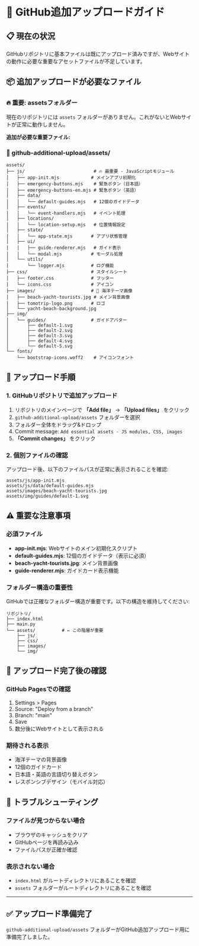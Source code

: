 # 🚀 GitHub追加アップロードガイド

## 📋 現在の状況
GitHubリポジトリに基本ファイルは既にアップロード済みですが、Webサイトの動作に必要な重要なアセットファイルが不足しています。

## 📦 追加アップロードが必要なファイル

### 🔥 重要: assetsフォルダー
現在のリポジトリには `assets` フォルダーがありません。これがないとWebサイトが正常に動作しません。

**追加が必要な重要ファイル:**

### 📁 github-additional-upload/assets/
```
assets/
├── js/                          # 🔥 最重要 - JavaScriptモジュール
│   ├── app-init.mjs            # メインアプリ初期化
│   ├── emergency-buttons.mjs    # 緊急ボタン（日本語）
│   ├── emergency-buttons-en.mjs # 緊急ボタン（英語）
│   ├── data/
│   │   └── default-guides.mjs   # 12個のガイドデータ
│   ├── events/
│   │   └── event-handlers.mjs   # イベント処理
│   ├── locations/
│   │   └── location-setup.mjs   # 位置情報設定
│   ├── state/
│   │   └── app-state.mjs       # アプリ状態管理
│   ├── ui/
│   │   ├── guide-renderer.mjs   # ガイド表示
│   │   └── modal.mjs           # モーダル処理
│   └── utils/
│       └── logger.mjs          # ログ機能
├── css/                        # スタイルシート
│   ├── footer.css              # フッター
│   └── icons.css               # アイコン
├── images/                     # 🌊 海洋テーマ画像
│   ├── beach-yacht-tourists.jpg # メイン背景画像
│   ├── tomotrip-logo.png       # ロゴ
│   └── yacht-beach-background.jpg
├── img/
│   └── guides/                 # ガイドアバター
│       ├── default-1.svg
│       ├── default-2.svg
│       ├── default-3.svg
│       ├── default-4.svg
│       └── default-5.svg
└── fonts/
    └── bootstrap-icons.woff2    # アイコンフォント
```

## 🎯 アップロード手順

### 1. GitHubリポジトリで追加アップロード
1. リポジトリのメインページで **「Add file」** → **「Upload files」** をクリック
2. `github-additional-upload/assets` フォルダーを選択
3. フォルダー全体をドラッグ&ドロップ
4. Commit message: `Add essential assets - JS modules, CSS, images`
5. **「Commit changes」** をクリック

### 2. 個別ファイルの確認
アップロード後、以下のファイルパスが正常に表示されることを確認:
```
assets/js/app-init.mjs
assets/js/data/default-guides.mjs
assets/images/beach-yacht-tourists.jpg
assets/img/guides/default-1.svg
```

## ⚠️ 重要な注意事項

### 必須ファイル
- **app-init.mjs**: Webサイトのメイン初期化スクリプト
- **default-guides.mjs**: 12個のガイドデータ（表示に必須）
- **beach-yacht-tourists.jpg**: メイン背景画像
- **guide-renderer.mjs**: ガイドカード表示機能

### フォルダー構造の重要性
GitHubでは正確なフォルダー構造が重要です。以下の構造を維持してください:
```
リポジトリ/
├── index.html
├── main.py
└── assets/          # ← この階層が重要
    ├── js/
    ├── css/
    ├── images/
    └── img/
```

## 🌊 アップロード完了後の確認

### GitHub Pagesでの確認
1. Settings > Pages
2. Source: "Deploy from a branch"
3. Branch: "main"
4. Save
5. 数分後にWebサイトとして表示される

### 期待される表示
- 海洋テーマの背景画像
- 12個のガイドカード
- 日本語・英語の言語切り替えボタン
- レスポンシブデザイン（モバイル対応）

## 🔧 トラブルシューティング

### ファイルが見つからない場合
- ブラウザのキャッシュをクリア
- GitHubページを再読み込み
- ファイルパスが正確か確認

### 表示されない場合
- `index.html` がルートディレクトリにあることを確認
- `assets` フォルダーがルートディレクトリにあることを確認

---

## ✅ アップロード準備完了
`github-additional-upload/assets` フォルダーがGitHub追加アップロード用に準備完了しました。